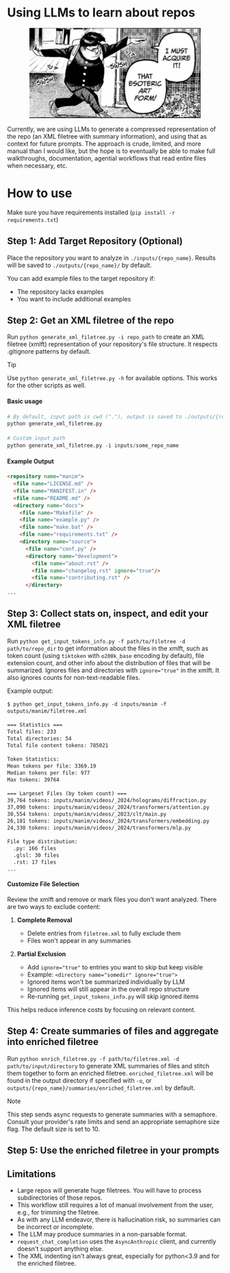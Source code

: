 # Using LLMs to learn about repos

<p align="center">
  <img src="media/dandadan_sakata.png" alt="Alt text" width="400">
</p>

Currently, we are using LLMs to generate a compressed representation of the repo (an XML filetree with summary information), and using that as context for future prompts. The approach is crude, limited, and more manual than I would like, but the hope is to eventually be able to make full walkthroughs, documentation, agential workflows that read entire files when necessary, etc.

# How to use
Make sure you have requirements installed (`pip install -r requirements.txt`)

## Step 1: Add Target Repository (Optional)
Place the repository you want to analyze in `./inputs/{repo_name}`. Results will be saved to `./outputs/{repo_name}/` by default.

You can add example files to the target repository if:
- The repository lacks examples
- You want to include additional examples

## Step 2: Get an XML filetree of the repo
Run `python generate_xml_filetree.py -i repo_path` to create an XML filetree (xmlft) representation of your repository's file structure. It respects .gitignore patterns by default. 

> [!TIP] 
> Use `python generate_xml_filetree.py -h` for available options. This works for the other scripts as well.

#### Basic usage
```python
# By default, input path is cwd ("."), output is saved to ./outputs/{repo_name}/filetree.xml
python generate_xml_filetree.py 

# Custom input path
python generate_xml_filetree.py -i inputs/some_repo_name
```

#### Example Output
```html
<repository name="manim">
  <file name="LICENSE.md" />
  <file name="MANIFEST.in" />
  <file name="README.md" />
  <directory name="docs">
    <file name="Makefile" />
    <file name="example.py" />
    <file name="make.bat" />
    <file name="requirements.txt" />
    <directory name="source">
      <file name="conf.py" />
      <directory name="development">
        <file name="about.rst" />
        <file name="changelog.rst" ignore="true"/>
        <file name="contributing.rst" />
      </directory>
...
```

## Step 3: Collect stats on, inspect, and edit your XML filetree
Run `python get_input_tokens_info.py -f path/to/filetree -d path/to/repo_dir` to get information about the files in the xmlft, such as token count (using `tiktoken` with `o200k_base` encoding by default), file extension count, and other info about the distribution of files that will be summarized. Ignores files and directories with `ignore="true"` in the xmlft. It also ignores counts for non-text-readable files.

Example output:
```
$ python get_input_tokens_info.py -d inputs/manim -f outputs/manim/filetree.xml

=== Statistics ===
Total files: 233
Total directories: 54
Total file content tokens: 785021

Token Statistics:
Mean tokens per file: 3369.19
Median tokens per file: 977
Max tokens: 39764

=== Largeset Files (by token count) ===
39,764 tokens: inputs/manim/videos/_2024/holograms/diffraction.py
37,090 tokens: inputs/manim/videos/_2024/transformers/attention.py
30,554 tokens: inputs/manim/videos/_2023/clt/main.py
26,101 tokens: inputs/manim/videos/_2024/transformers/embedding.py
24,330 tokens: inputs/manim/videos/_2024/transformers/mlp.py

File type distribution:
  .py: 166 files
  .glsl: 30 files
  .rst: 17 files
...
```

#### Customize File Selection
Review the xmlft and remove or mark files you don't want analyzed. There are two ways to exclude content:

1. **Complete Removal**
   - Delete entries from `filetree.xml` to fully exclude them
   - Files won't appear in any summaries

2. **Partial Exclusion**
   - Add `ignore="true"` to entries you want to skip but keep visible
   - Example: `<directory name="somedir" ignore="true">`
   - Ignored items won't be summarized individually by LLM
   - Ignored items will still appear in the overall repo structure
   - Re-running `get_input_tokens_info.py` will skip ignored items

This helps reduce inference costs by focusing on relevant content.

## Step 4: Create summaries of files and aggregate into enriched filetree
Run `python enrich_filetree.py -f path/to/filetree.xml -d path/to/input/directory` to generate XML summaries of files and stitch them together to form an enriched filetree. `enriched_filetree.xml` will be found in the output directory if specified with `-o`, or `outputs/{repo_name}/summaries/enriched_filetree.xml` by default.

> [!NOTE] 
> This step sends async requests to generate summaries with a semaphore. Consult your provider's rate limits and send an appropriate semaphore size flag. The default size is set to 10.

## Step 5: Use the enriched filetree in your prompts 

## Limitations
- Large repos will generate huge filetrees. You will have to process subdirectories of those repos.
- This workflow still requires a lot of manual involvement from the user, e.g., for trimming the filetree.
- As with any LLM endeavor, there is hallucination risk, so summaries can be incorrect or incomplete.
- The LLM may produce summaries in a non-parsable format.
- `request_chat_completion` uses the `AsyncAnthropic` client, and currently doesn't support anything else.
- The XML indenting isn't always great, especially for python<3.9 and for the enriched filetree.

<!-- ## Would appreciate community feedback on:
- Does using the enriched filetree in your prompts lead to better results?
- Are there better alternative approaches to summarizing a repo? (better prompt variations, XML structure, etc.)
- Have you found a good way (prompting techniques, chains of prompts, etc.) to generate an effective human-readable walkthrough, guide, etc. for code repos?
- Does adding working examples to the repo help, or is it unnecessary? -->